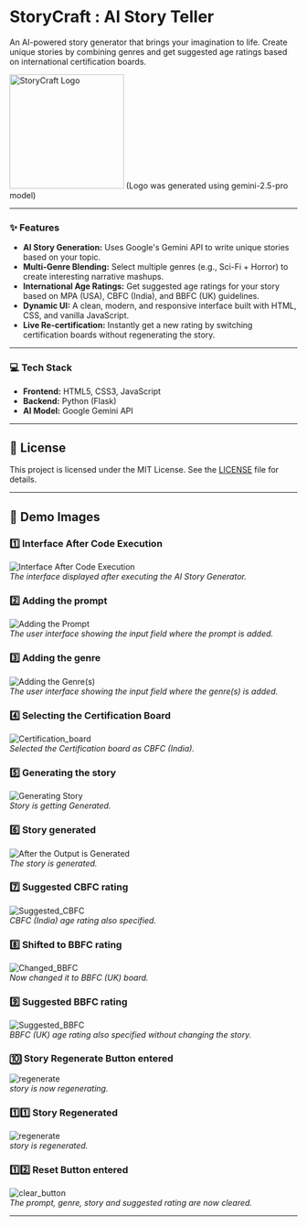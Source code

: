 # StoryCraft : AI Story Teller

An AI-powered story generator that brings your imagination to life. Create unique stories by combining genres and get suggested age ratings based on international certification boards.

<img src="./assets/logo.png" alt="StoryCraft Logo" width="200"/>
(Logo was generated using gemini-2.5-pro model)

---

### ✨ Features

- **AI Story Generation:** Uses Google's Gemini API to write unique stories based on your topic.
- **Multi-Genre Blending:** Select multiple genres (e.g., Sci-Fi + Horror) to create interesting narrative mashups.
- **International Age Ratings:** Get suggested age ratings for your story based on MPA (USA), CBFC (India), and BBFC (UK) guidelines.
- **Dynamic UI:** A clean, modern, and responsive interface built with HTML, CSS, and vanilla JavaScript.
- **Live Re-certification:** Instantly get a new rating by switching certification boards without regenerating the story.

---

### 💻 Tech Stack

- **Frontend:** HTML5, CSS3, JavaScript
- **Backend:** Python (Flask)
- **AI Model:** Google Gemini API

---

## 📄 License

This project is licensed under the MIT License. See the [LICENSE](LICENSE) file for details.

---

## 📸 **Demo Images**

### 1️⃣ **Interface After Code Execution**
![Interface After Code Execution](assets/landing_page.png)  
_The interface displayed after executing the AI Story Generator._

### 2️⃣ **Adding the prompt**
![Adding the Prompt](assets/prompt_entered.png)  
_The user interface showing the input field where the prompt is added._

### 3️⃣ **Adding the genre**
![Adding the Genre(s)](assets/genres_entered.png)  
_The user interface showing the input field where the genre(s) is added._

### 4️⃣ **Selecting the Certification Board**
![Certification_board](assets/certification_board_entered.png)  
_Selected the Certification board as CBFC (India)._

### 5️⃣ **Generating the story**
![Generating Story](assets/generating_story.png)  
_Story is getting Generated._

### 6️⃣ **Story generated**
![After the Output is Generated](assets/story_generated.png)  
_The story is generated._

### 7️⃣ **Suggested CBFC rating**
![Suggested_CBFC](assets/suggested_rating_CBFC.png)  
_CBFC (India) age rating also specified._

### 8️⃣ **Shifted to BBFC rating**
![Changed_BBFC](assets/changed_to_BBFC_board.png)  
_Now changed it to BBFC (UK) board._

### 9️⃣ **Suggested BBFC rating**
![Suggested_BBFC](assets/suggested_rating_BBFC.png)  
_BBFC (UK) age rating also specified without changing the story._

### 🔟 **Story Regenerate Button entered**
![regenerate](assets/regenerate_entered.png)  
_story is now regenerating._

### 1️⃣1️⃣ **Story Regenerated**
![regenerate](assets/story_regenerated.png)  
_story is regenerated._

### 1️⃣2️⃣ **Reset Button entered**
![clear_button](assets/clear_button_entered.png)  
_The prompt, genre, story and suggested rating are now cleared._

---
